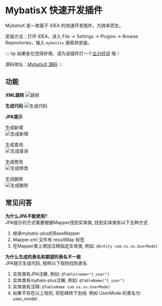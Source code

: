 # MybatisX 快速开发插件

MybatisX 是一款基于 IDEA 的快速开发插件，为效率而生。

安装方法：打开 IDEA，进入 File -> Settings -> Plugins -> Browse Repositories，输入 `mybatisx` 搜索并安装。

::: tip
如果各位觉得好用，请为该插件打一个[五分好评](https://plugins.jetbrains.com/plugin/10119-mybatisx) 哦！

源码地址：[MybatisX 源码](https://gitee.com/baomidou/MybatisX)
:::

## 功能
**XML跳转**
 ![跳转](/img/mybatisx-jump.gif)
 
 
**生成代码**
 ![生成代码](/img/mybatisx-generate.gif)
 
**JPA提示**

生成新增  
  ![生成新增](/img/mybatisx-tip-insert.gif)
  
生成查询  
  ![生成查询](/img/mybatisx-tip-select.gif)
  
生成修改  
  ![生成修改](/img/mybatisx-tip-update.gif)
  
生成删除  
  ![生成删除](/img/mybatisx-tip-delete.gif)



## 常见问答

**为什么JPA不能使用?**  
JPA提示的方式需要根据Mapper找到实体类, 找到实体类有以下五种方式
1. 继承mybatis-plus的BaseMapper
2. Mapper.xml 文件有 resultMap 标签
3. 在Mapper类上增加注释指定实体类, 例如: `@Entity com.xx.xx.UserModel`

**为什么生成的表名和期望的表名不一致**  
JPA提示生成代码, 按照以下规则找到表名
1. 实体类有JPA注解, 例如: `@Table(name="t_user")`
2. 实体类有mybais-plus注解, 例如: `@TableName("t_user")`
3. 实体类有注释: `@TableName com.xx.xx.UserModel`
4. 如果不存在以上规则, 将驼峰转下划线. 例如 UserMode 的表名为: user_model